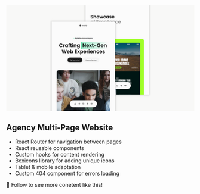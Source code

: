 ![Project Logo](./public/cover.png)

## Agency Multi-Page Website

* React Router for navigation between pages
* React reusable components
* Custom hooks for content rendering
* Boxicons library for adding unique icons
* Tablet & mobile adaptation
* Custom 404 component for errors loading

💙 Follow to see more conetent like this!